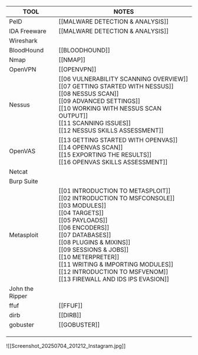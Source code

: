 | TOOL                | NOTES                                                                                                                                                                                                                                                                                                                                                           |
| ------------------- | --------------------------------------------------------------------------------------------------------------------------------------------------------------------------------------------------------------------------------------------------------------------------------------------------------------------------------------------------------------- |
| PeID                | [[MALWARE DETECTION & ANALYSIS]]                                                                                                                                                                                                                                                                                                                                |
| IDA Freeware        | [[MALWARE DETECTION & ANALYSIS]]                                                                                                                                                                                                                                                                                                                                |
| Wireshark           |                                                                                                                                                                                                                                                                                                                                                                 |
| BloodHound          | [[BLOODHOUND]]                                                                                                                                                                                                                                                                                                                                                  |
| Nmap                | [[NMAP]]                                                                                                                                                                                                                                                                                                                                                        |
| OpenVPN             | [[OPENVPN]]                                                                                                                                                                                                                                                                                                                                                     |
| Nessus              | [[06 VULNERABILITY SCANNING OVERVIEW]]<br>[[07 GETTING STARTED WITH NESSUS]]<br>[[08 NESSUS SCAN]]<br>[[09 ADVANCED SETTINGS]]<br>[[10 WORKING WITH NESSUS SCAN OUTPUT]]<br>[[11 SCANNING ISSUES]]<br>[[12 NESSUS SKILLS ASSESSMENT]]                                                                                                                           |
| OpenVAS             | [[13 GETTING STARTED WITH OPENVAS]]<br>[[14 OPENVAS SCAN]]<br>[[15 EXPORTING THE RESULTS]]<br>[[16 OPENVAS SKILLS ASSESSMENT]]                                                                                                                                                                                                                                  |
| Netcat              |                                                                                                                                                                                                                                                                                                                                                                 |
| Burp Suite<br>      |                                                                                                                                                                                                                                                                                                                                                                 |
| Metasploit<br>      | [[01 INTRODUCTION TO METASPLOIT]]<br>[[02 INTRODUCTION TO MSFCONSOLE]]<br>[[03 MODULES]]<br>[[04 TARGETS]]<br>[[05 PAYLOADS]]<br>[[06 ENCODERS]]<br>[[07 DATABASES]]<br>[[08 PLUGINS & MIXINS]]<br>[[09 SESSIONS & JOBS]]<br>[[10 METERPRETER]]<br>[[11 WRITING & IMPORTING MODULES]]<br>[[12 INTRODUCTION TO MSFVENOM]]<br>[[13 FIREWALL AND IDS IPS EVASION]] |
| John the Ripper<br> |                                                                                                                                                                                                                                                                                                                                                                 |
| ffuf                | [[FFUF]]                                                                                                                                                                                                                                                                                                                                                        |
| dirb                | [[DIRB]]                                                                                                                                                                                                                                                                                                                                                        |
| gobuster            | [[GOBUSTER]]                                                                                                                                                                                                                                                                                                                                                    |
|                     |                                                                                                                                                                                                                                                                                                                                                                 |
|                     |                                                                                                                                                                                                                                                                                                                                                                 |
|                     |                                                                                                                                                                                                                                                                                                                                                                 |

![[Screenshot_20250704_201212_Instagram.jpg]]